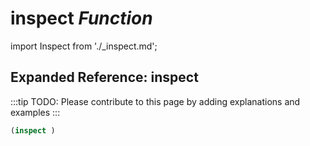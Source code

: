 # **inspect** *Function*

import Inspect from './_inspect.md';

<Inspect />

## Expanded Reference: inspect

:::tip
TODO: Please contribute to this page by adding explanations and examples
:::

```lisp
(inspect )
```
